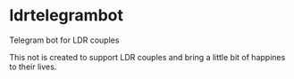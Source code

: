 # ldrtelegrambot
Telegram bot for LDR couples 

This not is created to support LDR couples and bring a little bit of happines to their lives.


